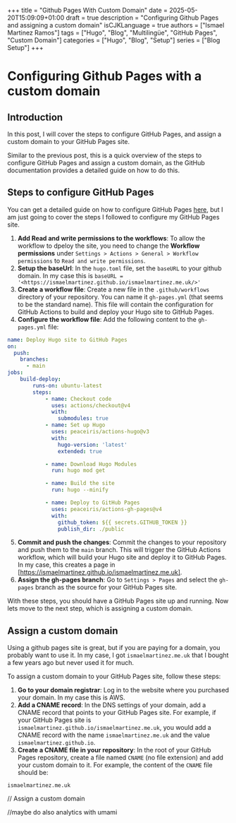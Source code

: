 +++
title         = "Github Pages With Custom Domain"
date          = 2025-05-20T15:09:09+01:00
draft         = true
description   = "Configuring Github Pages and assigning a custom domain"
isCJKLanguage = true
authors       = ["Ismael Martinez Ramos"]
tags          = ["Hugo", "Blog", "Multilingüe", "GitHub Pages", "Custom Domain"]
categories    = ["Hugo", "Blog", "Setup"]
series        = ["Blog Setup"]
+++

# Configuring Github Pages with a custom domain

## Introduction

In this post, I will cover the steps to configure GitHub Pages, and assign a custom domain to your GitHub Pages site.

Similar to the previous post, this is a quick overview of the steps to configure GitHub Pages and assign a custom domain, as the GitHub documentation provides a detailed guide on how to do this.

## Steps to configure GitHub Pages

You can get a detailed guide on how to configure GitHub Pages [here](https://docs.github.com/en/pages/getting-started-with-github-pages), but I am just going to cover the steps I followed to configure my GitHub Pages site.

1. **Add Read and write permissions to the workflows**: To allow the workflow to dpeloy the site, you need to change the **Workflow permissions** under `Settings > Actions > General > Workflow permissions` to `Read and write permissions`.
2. **Setup the baseUrl**: In the `hugo.toml` file, set the `baseURL` to your github domain. In my case this is `baseURL = '<https://ismaelmartinez.github.io/ismaelmartinez.me.uk/>'`
3. **Create a workflow file**: Create a new file in the `.github/workflows` directory of your repository. You can name it `gh-pages.yml` (that seems to be the standard name). This file will contain the configuration for GitHub Actions to build and deploy your Hugo site to GitHub Pages.
4. **Configure the workflow file**: Add the following content to the `gh-pages.yml` file:

```yaml
name: Deploy Hugo site to GitHub Pages
on:
  push:
    branches:
      - main
jobs:
    build-deploy:
        runs-on: ubuntu-latest
        steps:
            - name: Checkout code
              uses: actions/checkout@v4
              with:
                submodules: true
            - name: Set up Hugo
              uses: peaceiris/actions-hugo@v3
              with:
                hugo-version: 'latest'
                extended: true

            - name: Download Hugo Modules
              run: hugo mod get

            - name: Build the site
              run: hugo --minify

            - name: Deploy to GitHub Pages
              uses: peaceiris/actions-gh-pages@v4
              with:
                github_token: ${{ secrets.GITHUB_TOKEN }}
                publish_dir: ./public
```

5. **Commit and push the changes**: Commit the changes to your repository and push them to the `main` branch. This will trigger the GitHub Actions workflow, which will build your Hugo site and deploy it to GitHub Pages. In my case, this creates a page in [https://ismaelmartinez.github.io/ismaelmartinez.me.uk].
6. **Assign the gh-pages branch**: Go to `Settings > Pages` and select the `gh-pages` branch as the source for your GitHub Pages site.

With these steps, you should have a GitHub Pages site up and running. Now lets move to the next step, which is assigning a custom domain.

## Assign a custom domain

Using a github pages site is great, but if you are paying for a domain, you probably want to use it. In my case, I got `ismaelmartinez.me.uk` that I bought a few years ago but never used it for much.

To assign a custom domain to your GitHub Pages site, follow these steps:
1. **Go to your domain registrar**: Log in to the website where you purchased your domain. In my case this is AWS.
2. **Add a CNAME record**: In the DNS settings of your domain, add a CNAME record that points to your GitHub Pages site. For example, if your GitHub Pages site is `ismaelmartinez.github.io/ismaelmartinez.me.uk`, you would add a CNAME record with the name `ismaelmartinez.me.uk` and the value `ismaelmartinez.github.io`.
3. **Create a CNAME file in your repository**: In the root of your GitHub Pages repository, create a file named `CNAME` (no file extension) and add your custom domain to it. For example, the content of the `CNAME` file should be:
```
ismaelmartinez.me.uk
```


// Assign a custom domain

//maybe do also analytics with umami
